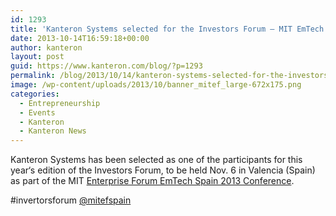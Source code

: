 ```yaml
---
id: 1293
title: 'Kanteron Systems selected for the Investors Forum – MIT EmTech Spain 2013 Conference'
date: 2013-10-14T16:59:18+00:00
author: kanteron
layout: post
guid: https://www.kanteron.com/blog/?p=1293
permalink: /blog/2013/10/14/kanteron-systems-selected-for-the-investors-forum-mit-emtech-spain-2013-conference/
image: /wp-content/uploads/2013/10/banner_mitef_large-672x175.png
categories:
  - Entrepreneurship
  - Events
  - Kanteron
  - Kanteron News
---
```

Kanteron Systems has been selected as one of the participants for this year‘s edition of the Investors Forum, to be held Nov. 6 in Valencia (Spain) as part of the MIT <a title="https://mitef.es/en/" href="https://mitef.es/en/" target="_blank">Enterprise Forum EmTech Spain 2013 Conference</a>.

#invertorsforum [@mitefspain](httpss://twitter.com/mitefspain)